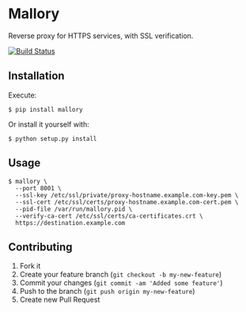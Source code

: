 # Mallory

Reverse proxy for HTTPS services, with SSL verification.

[![Build Status](https://secure.travis-ci.org/braintree/mallory.png)](http://travis-ci.org/braintree/mallory)

## Installation

Execute:

    $ pip install mallory

Or install it yourself with:

    $ python setup.py install

## Usage

    $ mallory \
      --port 8001 \
      --ssl-key /etc/ssl/private/proxy-hostname.example.com-key.pem \
      --ssl-cert /etc/ssl/certs/proxy-hostname.example.com-cert.pem \
      --pid-file /var/run/mallory.pid \
      --verify-ca-cert /etc/ssl/certs/ca-certificates.crt \
      https://destination.example.com

## Contributing

1. Fork it
2. Create your feature branch (`git checkout -b my-new-feature`)
3. Commit your changes (`git commit -am 'Added some feature'`)
4. Push to the branch (`git push origin my-new-feature`)
5. Create new Pull Request
